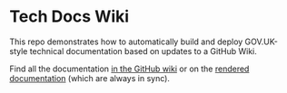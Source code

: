 # Tech Docs Wiki

This repo demonstrates how to automatically build and deploy GOV.UK-style technical documentation based on updates to a GitHub Wiki.

Find all the documentation [in the GitHub wiki](https://github.com/simonwo/tech-docs-wiki/wiki) or on the [rendered documentation](https://simonwo.github.io/tech-docs-wiki/) (which are always in sync).
